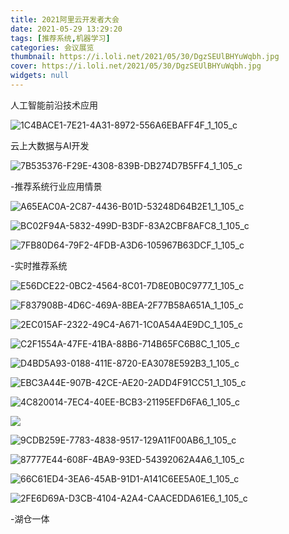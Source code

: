 ```yaml
---
title: 2021阿里云开发者大会
date: 2021-05-29 13:29:20
tags: [推荐系统,机器学习]
categories: 会议展览
thumbnail: https://i.loli.net/2021/05/30/DgzSEUlBHYuWqbh.jpg
cover: https://i.loli.net/2021/05/30/DgzSEUlBHYuWqbh.jpg
widgets: null
---
```


人工智能前沿技术应用

<!--more-->

![1C4BACE1-7E21-4A31-8972-556A6EBAFF4F_1_105_c](https://i.loli.net/2021/05/30/tIEadNjhf2F6kBx.jpg)



云上大数据与AI开发

![7B535376-F29E-4308-839B-DB274D7B5FF4_1_105_c](https://i.loli.net/2021/05/30/e79QXoMVRsNLTUu.jpg)

-推荐系统行业应用情景

![A65EAC0A-2C87-4436-B01D-53248D64B2E1_1_105_c](https://i.loli.net/2021/05/30/plKhDyf8YSBs3QO.jpg)

![BC02F94A-5832-499D-B3DF-83A2CBF8AFC8_1_105_c](https://i.loli.net/2021/05/30/WZlOyFdXVjJzb1m.jpg)

![7FB80D64-79F2-4FDB-A3D6-105967B63DCF_1_105_c](https://i.loli.net/2021/05/30/u7neBLN5DR23a49.jpg)

-实时推荐系统

![E56DCE22-0BC2-4564-8C01-7D8E0B0C9777_1_105_c](https://i.loli.net/2021/05/30/buWcI1HVFzitCP9.jpg)

![F837908B-4D6C-469A-8BEA-2F77B58A651A_1_105_c](https://i.loli.net/2021/05/30/lbBhYST1HEsdKAI.jpg)

![2EC015AF-2322-49C4-A671-1C0A54A4E9DC_1_105_c](https://i.loli.net/2021/05/30/ud7lSb8kPzTqCnt.jpg)

![C2F1554A-47FE-41BA-88B6-714B65FC6B8C_1_105_c](https://i.loli.net/2021/05/30/zdOt9A4Hqwa72lm.jpg)

![D4BD5A93-0188-411E-8720-EA3078E592B3_1_105_c](https://i.loli.net/2021/05/30/U1Fcza2SL9rjHRP.jpg)

![EBC3A44E-907B-42CE-AE20-2ADD4F91CC51_1_105_c](https://i.loli.net/2021/05/30/GHd5Fc7aS6NQOkh.jpg)

![4C820014-7EC4-40EE-BCB3-21195EFD6FA6_1_105_c](https://i.loli.net/2021/05/30/nHzK896u351vqwI.jpg)

![](https://i.loli.net/2021/05/30/4wb5MLsHJDWKjyq.jpg)

![9CDB259E-7783-4838-9517-129A11F00AB6_1_105_c](https://i.loli.net/2021/05/30/NORKhSvsDdWVrZk.jpg)

![87777E44-608F-4BA9-93ED-54392062A4A6_1_105_c](https://i.loli.net/2021/05/30/jD8ovT4VWHzuEtk.jpg)

![66C61ED4-3EA6-45AB-91D1-A141C6EE5A0E_1_105_c](https://i.loli.net/2021/05/30/DQ9rMsJwHEBSRWa.jpg)

![2FE6D69A-D3CB-4104-A2A4-CAACEDDA61E6_1_105_c](https://i.loli.net/2021/05/30/fgCFHWYyEex7hZ9.jpg)

-湖仓一体

